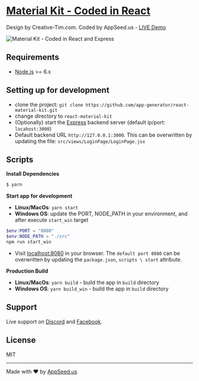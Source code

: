 [Material Kit - Coded in React](https://appseed.us/apps/react/express/material-kit-creative-tim)
====
Design by Creative-Tim.com. Coded by AppSeed.us - [LIVE Demo](https://react-express-material-kit.appseed.us/) 


![Material Kit - Coded in React and Express](https://github.com/app-generator/react-material-kit/blob/master/screenshots//react-express-material-kit-creative-tim-top-image.png)

## Requirements
- [Node.js](https://nodejs.org/) >= 6.x

## Setting up for development
* clone the project: `git clone https://github.com/app-generator/react-material-kit.git`
* change directory to `react-material-kit`
* (Optionally) start the [Express](https://github.com/app-generator/express-starter/blob/master/README.md) backend server (default ip/port: `locahost:3000`)
* Default backend URL `http://127.0.0.1:3000`. This can be overwritten by updating the file: `src/views/LoginPage/LoginPage.jsx`

## Scripts
**Install Dependencies**
```bash
$ yarn 
```

**Start app for development**
* **Linux/MacOs**: 
```yarn start```
* **Windows OS**: update the PORT, NODE_PATH in your environment, and after execute `start_win` target
```powershell
$env:PORT = "8080"
$env:NODE_PATH = "./src"
npm run start_win
```
* Visit [localhost:8080](http://localhost:8080) in your browser. The `default port 8080` can be overwritten by updating the `package.json`, `scripts \ start` attribute.

**Production Build**
* **Linux/MacOs**: 
`yarn build` - build the app in `build` directory
* **Windows OS**: 
`yarn build_win` - build the app in `build` directory

## Support
Live support on [Discord](https://discord.gg/fZC6hup) and [Facebook](https://www.facebook.com/groups/fullstack.apps.generator). 

## License
MIT 

---
Made with ♥ by [AppSeed.us]("https://appseed.us")
